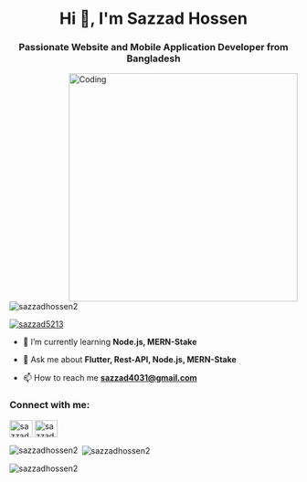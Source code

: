 
<h1 align="center">Hi 👋, I'm Sazzad Hossen</h1>
<h3 align="center">Passionate Website and Mobile Application Developer from Bangladesh</h3>
<img align="right" alt="Coding" width="400" src="https://camo.githubusercontent.com/7de37139d0b4c1ce40865e799b446c0e963a3dd8fb68d239707237c40604fa3d/68747470733a2f2f63646e2e6472696262626c652e636f6d2f75736572732f3733303730332f73637265656e73686f74732f363538313234332f6176656e746f2e676966">

<p align="left"> <img src="https://komarev.com/ghpvc/?username=sazzadhossen2&label=Profile%20views&color=0e75b6&style=flat" alt="sazzadhossen2" /> </p>

<p align="left"> <a href="https://twitter.com/sazzad5213" target="blank"><img src="https://img.shields.io/twitter/follow/sazzad5213?logo=twitter&style=for-the-badge" alt="sazzad5213" /></a> </p>

- 🌱 I’m currently learning **Node.js, MERN-Stake**

- 💬 Ask me about **Flutter, Rest-API, Node.js, MERN-Stake**

- 📫 How to reach me **sazzad4031@gmail.com**

<h3 align="left">Connect with me:</h3>
<p align="left">
<a href="https://twitter.com/sazzad5213" target="blank"><img align="center" src="https://raw.githubusercontent.com/rahuldkjain/github-profile-readme-generator/master/src/images/icons/Social/twitter.svg" alt="sazzad5213" height="30" width="40" /></a>
<a href="https://linkedin.com/in/sazzad-hossen-00a05929b" target="blank"><img align="center" src="https://raw.githubusercontent.com/rahuldkjain/github-profile-readme-generator/master/src/images/icons/Social/linked-in-alt.svg" alt="sazzad-hossen-00a05929b" height="30" width="40" /></a>


<p><img align="left" src="https://github-readme-stats.vercel.app/api/top-langs?username=sazzadhossen2&show_icons=true&locale=en&layout=compact" alt="sazzadhossen2" /></p>

<p>&nbsp;<img align="center" src="https://github-readme-stats.vercel.app/api?username=sazzadhossen2&show_icons=true&locale=en" alt="sazzadhossen2" /></p>

<p><img align="center" src="https://github-readme-streak-stats.herokuapp.com/?user=sazzadhossen2&" alt="sazzadhossen2" /></p>

